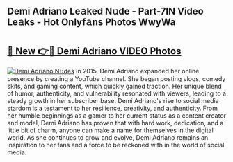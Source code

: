 ## Demi Adriano Le𝚊ked N𝚞de - Part-7IN Video Le𝚊ks - Hot Onlyf𝚊ns Photos WwyWa

# <h2><a href="http://ac2082.deff.icu/?id=Demi+Adriano">🔗 New 👉🔴 Demi Adriano VIDEO Photos</a></h2>

[![Demi Adriano N𝚞des](https://i.imgur.com/rIISA9y.gif)](http://ac2082.deff.icu/?id=Demi+Adriano)
In 2015, Demi Adriano expanded her online presence by creating a YouTube channel. She began posting vlogs, comedy skits, and gaming content, which quickly gained traction. Her unique blend of humor, authenticity, and vulnerability resonated with viewers, leading to a steady growth in her subscriber base. Demi Adriano's rise to social media stardom is a testament to her resilience, creativity, and authenticity. From her humble beginnings as a gamer to her current status as a content creator and model, Demi Adriano has proven that with hard work, dedication, and a little bit of charm, anyone can make a name for themselves in the digital world. As she continues to grow and evolve, Demi Adriano remains an inspiration to her fans and a force to be reckoned with in the world of social media.
